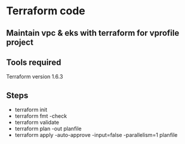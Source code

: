 # Terraform code 

## Maintain vpc & eks with terraform for vprofile project

## Tools required
Terraform version 1.6.3

## Steps
* terraform init
* terraform fmt -check
* terraform validate
* terraform plan -out planfile
* terraform apply -auto-approve -input=false -parallelism=1 planfile
####
####
